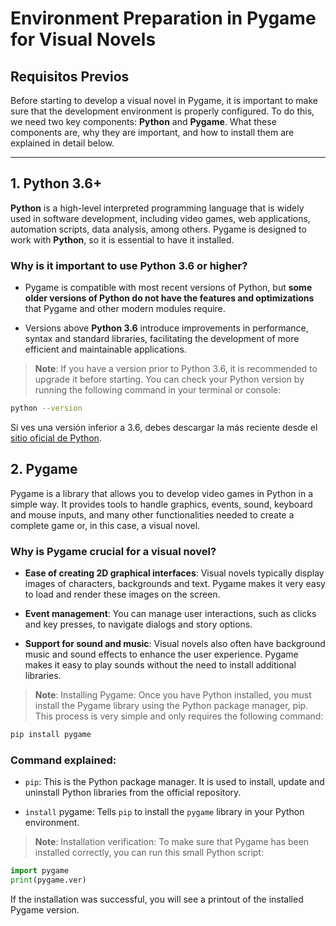 # Environment Preparation in Pygame for Visual Novels

## Requisitos Previos

Before starting to develop a visual novel in Pygame, it is important to make sure that the development environment is properly configured. To do this, we need two key components: **Python** and **Pygame**. What these components are, why they are important, and how to install them are explained in detail below.

---

## 1. Python 3.6+

**Python** is a high-level interpreted programming language that is widely used in software development, including video games, web applications, automation scripts, data analysis, among others. Pygame is designed to work with **Python**, so it is essential to have it installed.

### Why is it important to use Python 3.6 or higher?

- Pygame is compatible with most recent versions of Python, but **some older versions of Python do not have the features and optimizations** that Pygame and other modern modules require.

- Versions above **Python 3.6** introduce improvements in performance, syntax and standard libraries, facilitating the development of more efficient and maintainable applications.

> **Note**: If you have a version prior to Python 3.6, it is recommended to upgrade it before starting. You can check your Python version by running the following command in your terminal or console:

```bash
python --version
```

Si ves una versión inferior a 3.6, debes descargar la más reciente desde el [sitio oficial de Python](https://www.python.org/).

## 2. Pygame

Pygame is a library that allows you to develop video games in Python in a simple way. It provides tools to handle graphics, events, sound, keyboard and mouse inputs, and many other functionalities needed to create a complete game or, in this case, a visual novel.

### Why is Pygame crucial for a visual novel?

- **Ease of creating 2D graphical interfaces**: Visual novels typically display images of characters, backgrounds and text. Pygame makes it very easy to load and render these images on the screen.

- **Event management**: You can manage user interactions, such as clicks and key presses, to navigate dialogs and story options.

- **Support for sound and music**: Visual novels also often have background music and sound effects to enhance the user experience. Pygame makes it easy to play sounds without the need to install additional libraries.

> **Note**: Installing Pygame: Once you have Python installed, you must install the Pygame library using the Python package manager, pip. This process is very simple and only requires the following command:

```bash
pip install pygame
```

### Command explained:

- ``pip``: This is the Python package manager. It is used to install, update and uninstall Python libraries from the official repository.

- ``install`` pygame: Tells ``pip`` to install the ``pygame`` library in your Python environment.

> **Note**: Installation verification: To make sure that Pygame has been installed correctly, you can run this small Python script:

```python
import pygame
print(pygame.ver)
```

If the installation was successful, you will see a printout of the installed Pygame version.